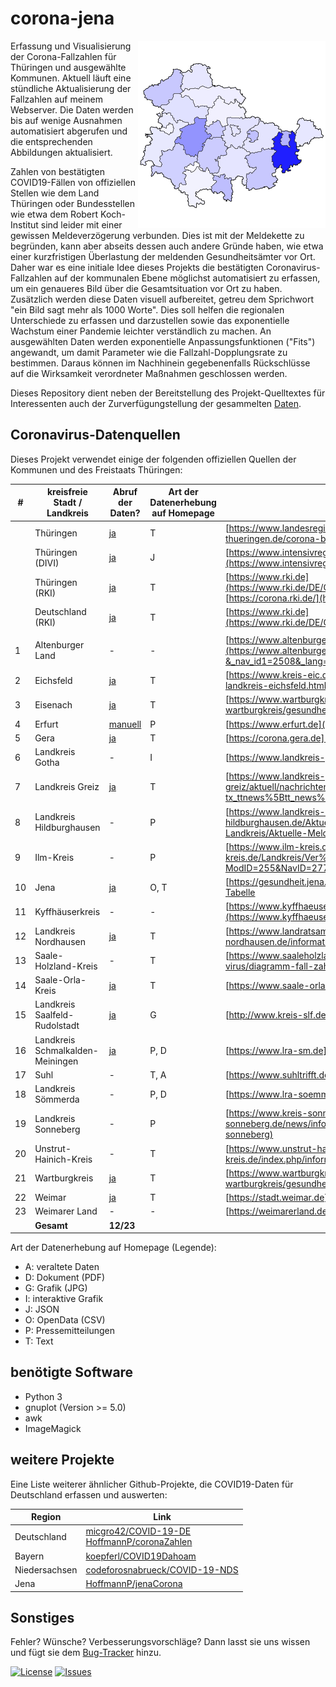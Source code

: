# corona-jena

<img align="right" src="logo.jpg">

Erfassung und Visualisierung der Corona-Fallzahlen für Thüringen und ausgewählte Kommunen. Aktuell läuft eine stündliche Aktualisierung der Fallzahlen auf meinem Webserver. Die Daten werden bis auf wenige Ausnahmen automatisiert abgerufen und die entsprechenden Abbildungen aktualisiert.

Zahlen von bestätigten COVID19-Fällen von offiziellen Stellen wie dem Land Thüringen oder Bundesstellen wie etwa dem Robert Koch-Institut sind leider mit einer gewissen Meldeverzögerung verbunden. Dies ist mit der Meldekette zu begründen, kann aber abseits dessen auch andere Gründe haben, wie etwa einer kurzfristigen Überlastung der meldenden Gesundheitsämter vor Ort. Daher war es eine initiale Idee dieses Projekts die bestätigten Coronavirus-Fallzahlen auf der kommunalen Ebene möglichst automatisiert zu erfassen, um ein genaueres Bild über die Gesamtsituation vor Ort zu haben. Zusätzlich werden diese Daten visuell aufbereitet, getreu dem Sprichwort "ein Bild sagt mehr als 1000 Worte". Dies soll helfen die regionalen Unterschiede zu erfassen und darzustellen sowie das exponentielle Wachstum einer Pandemie leichter verständlich zu machen. An ausgewählten Daten werden exponentielle Anpassungsfunktionen ("Fits") angewandt, um damit Parameter wie die Fallzahl-Dopplungsrate zu bestimmen. Daraus können im Nachhinein gegebenenfalls Rückschlüsse auf die Wirksamkeit verordneter Maßnahmen geschlossen werden.

Dieses Repository dient neben der Bereitstellung des Projekt-Quelltextes für Interessenten auch der Zurverfügungstellung der gesammelten [Daten](/data/).

## Coronavirus-Datenquellen

Dieses Projekt verwendet einige der folgenden offiziellen Quellen der Kommunen und des Freistaats Thüringen:

| #  | kreisfreie Stadt / Landkreis     | Abruf der Daten?                       | Art der Datenerhebung auf Homepage | Webseite                                                                                                                                                                                                                                               |
|----|----------------------------------|----------------------------------------|------------------------------------|--------------------------------------------------------------------------------------------------------------------------------------------------------------------------------------------------------------------------------------------------------|
|    | Thüringen                        | [ja](data/cases_thuringia.csv)         | T                                  | [https://www.landesregierung-thueringen.de](https://www.landesregierung-thueringen.de/corona-bulletin)                                                                                                                                                 |
|    | Thüringen (DIVI)                 | [ja](data/divi_db_th/)                 | J                                  | [https://www.intensivregister.de](https://www.intensivregister.de/#/intensivregister)                                                                                                                                                                  |
|    | Thüringen (RKI)                  | [ja](data/cases_rki_db_th.csv)         | T                                  | [https://www.rki.de](https://www.rki.de/DE/Content/InfAZ/N/Neuartiges_Coronavirus/Fallzahlen.html), [https://corona.rki.de/](https://corona.rki.de/)                                                                                                   |
|    | Deutschland (RKI)                | [ja](data/cases_germany_total_rki.csv) | T                                  | [https://www.rki.de](https://www.rki.de/DE/Content/InfAZ/N/Neuartiges_Coronavirus/Fallzahlen.html)                                                                                                                                                     |
|    |                                  |                                        |                                    |                                                                                                                                                                                                                                                        |
| 1  | Altenburger Land                 | -                                      | -                                  | [https://www.altenburgerland.de](https://www.altenburgerland.de/sixcms/detail.php?&_nav_id1=2508&_lang=de&id=371691)                                                                                                                                   |
| 2  | Eichsfeld                        | [ja](data/cases_eic.csv)               | T                                  | [https://www.kreis-eic.de](https://www.kreis-eic.de/aktuelle-fallzahlen-im-landkreis-eichsfeld.html)                                                                                                                                                   |
| 3  | Eisenach                         | [ja](data/cases_ea.csv)                | T                                  | [https://www.wartburgkreis.de](https://www.wartburgkreis.de/leben-im-wartburgkreis/gesundheit/aktuelle-informationen-zum-corona-virus)                                                                                                                 |
| 4  | Erfurt                           | [manuell](data/cases_erfurt.csv)       | P                                  | [https://www.erfurt.de](https://www.erfurt.de/ef/de/service/aktuelles/am/index.itl)                                                                                                                                                                    |
| 5  | Gera                             | [ja](data/cases_gera.csv)              | T                                  | [https://corona.gera.de](https://corona.gera.de/)                                                                                                                                                                                                      |
| 6  | Landkreis Gotha                  | -                                      | I                                  | [https://www.landkreis-gotha.de](https://www.landkreis-gotha.de/)                                                                                                                                                                                      |
| 7  | Landkreis Greiz                  | [ja](data/cases_grz.csv)               | T                                  | [https://www.landkreis-greiz.de](https://www.landkreis-greiz.de/landkreis-greiz/aktuell/nachrichten-details/?tx_ttnews%5Btt_news%5D=224&cHash=74595518f951c32f22d04b7591d643fe)                                                                        |
| 8  | Landkreis Hildburghausen         | -                                      | P                                  | [https://www.landkreis-hildburghausen.de](https://www.landkreis-hildburghausen.de/Aktuelles-Covid-19/Aktuelles-zu-Covid-19-im-Landkreis/Aktuelle-Meldungen-aus-dem-Landkreis)                                                                          |
| 9  | Ilm-Kreis                        | -                                      | P                                  | [https://www.ilm-kreis.de](https://www.ilm-kreis.de/Landkreis/Ver%C3%B6ffentlichungen/Pressearchiv/index.php?ModID=255&NavID=2778.25&text=Coronavirus)                                                                                                 |
| 10 | Jena                             | [ja](data/cases_jena_opendata.csv)     | O, T                               | [https://gesundheit.jena.de](https://gesundheit.jena.de/de/coronavirus), [OpenData Tabelle](https://opendata.jena.de/dataset/2cc7773d-beba-43ad-9808-a420a67ffcb3/resource/d3ba07b6-fb19-451b-b902-5b18d8e8cbad/download/corona_erkrankungen_jena.csv) |
| 11 | Kyffhäuserkreis                  | -                                      | -                                  | [https://www.kyffhaeuser.de](https://www.kyffhaeuser.de/kyf/index.php/landkreis.html)                                                                                                                                                                  |
| 12 | Landkreis Nordhausen             | [ja](data/cases_ndh.csv)               | T                                  | [https://www.landratsamt-nordhausen.de](https://www.landratsamt-nordhausen.de/informationen-coronavirus.html)                                                                                                                                          |
| 13 | Saale-Holzland-Kreis             | -                                      | T                                  | [https://www.saaleholzlandkreis.de](https://www.saaleholzlandkreis.de/corona-virus/diagramm-fall-zahlen/)                                                                                                                                                    |
| 14 | Saale-Orla-Kreis                 | [ja](data/cases_sok.csv)               | T                                  | [https://www.saale-orla-kreis.de](https://www.saale-orla-kreis.de/sok/)                                                                                                                                                                                |
| 15 | Landkreis Saalfeld-Rudolstadt    | [ja](data/cases_slf/)                  | G                                  | [http://www.kreis-slf.de](http://www.kreis-slf.de/landratsamt/)                                                                                                                                                                                        |
| 16 | Landkreis Schmalkalden-Meiningen | [ja](data/cases_sm/)                   | P, D                               | [https://www.lra-sm.de](https://www.lra-sm.de/?p=22632)                                                                                                                                                                                                |
| 17 | Suhl                             | -                                      | T, A                               | [https://www.suhltrifft.de](https://www.suhltrifft.de/content/blogsection/41/2246/)                                                                                                                                                                    |
| 18 | Landkreis Sömmerda               | -                                      | P, D                               | [https://www.lra-soemmerda.de](https://www.lra-soemmerda.de/)                                                                                                                                                                                          |
| 19 | Landkreis Sonneberg              | -                                      | P                                  | [https://www.kreis-sonneberg.de](https://www.kreis-sonneberg.de/news/information-zum-infektionsgeschehen-im-landkreis-sonneberg)                                                                                                                       |
| 20 | Unstrut-Hainich-Kreis            | -                                      | T                                  | [https://www.unstrut-hainich-kreis.de](https://www.unstrut-hainich-kreis.de/index.php/informationen-zum-neuartigen-coronavirus)                                                                                                                        |
| 21 | Wartburgkreis                    | [ja](data/cases_wak.csv)               | T                                  | [https://www.wartburgkreis.de](https://www.wartburgkreis.de/leben-im-wartburgkreis/gesundheit/aktuelle-informationen-zum-corona-virus)                                                                                                                 |
| 22 | Weimar                           | [ja](data/cases_weimar.dat)            | T                                  | [https://stadt.weimar.de](https://stadt.weimar.de/aktuell/coronavirus)                                                                                                                                                                                 |
| 23 | Weimarer Land                    | -                                      | -                                  | [https://weimarerland.de](https://weimarerland.de/index_lra.html)                                                                                                                                                                                      |
|    | <strong>Gesamt</strong>          | <strong>12/23</strong>                 |                                    |                                                                                                                                                                                                                                                        |

Art der Datenerhebung auf Homepage (Legende):
 - A: veraltete Daten
 - D: Dokument (PDF)
 - G: Grafik (JPG)
 - I: interaktive Grafik
 - J: JSON
 - O: OpenData (CSV)
 - P: Pressemitteilungen
 - T: Text

## benötigte Software
- Python 3
- gnuplot (Version >= 5.0)
- awk
- ImageMagick

## weitere Projekte

Eine Liste weiterer ähnlicher Github-Projekte, die COVID19-Daten für Deutschland erfassen und auswerten:

| Region        | Link                                                                                                                                      |
|---------------|-------------------------------------------------------------------------------------------------------------------------------------------|
| Deutschland   | [micgro42/COVID-19-DE](https://github.com/micgro42/COVID-19-DE)<br /> [HoffmannP/coronaZahlen](https://github.com/HoffmannP/coronaZahlen) |
| Bayern        | [koepferl/COVID19Dahoam](https://github.com/koepferl/COVID19Dahoam)                                                                       |
| Niedersachsen | [codeforosnabrueck/COVID-19-NDS](https://github.com/codeforosnabrueck/COVID-19-NDS)                                                       |
| Jena          | [HoffmannP/jenaCorona](https://github.com/HoffmannP/jenaCorona)                                                                           |

## Sonstiges
Fehler? Wünsche? Verbesserungsvorschläge? Dann lasst sie uns wissen und fügt sie dem [Bug-Tracker](https://github.com/micb25/corona-jena/issues) hinzu.

[![License](https://img.shields.io/github/license/micb25/corona-jena.svg)](LICENSE)
[![Issues](https://img.shields.io/github/issues/micb25/corona-jena.svg)](https://github.com/micb25/corona-jena/issues)
